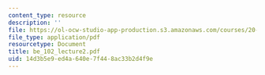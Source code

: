 ```yaml
---
content_type: resource
description: ''
file: https://ol-ocw-studio-app-production.s3.amazonaws.com/courses/20-102-macroepidemiology-be-102-spring-2005/14d3b5e9ed4a640e7f448ac33b2d4f9e_be_102_lecture2.pdf
file_type: application/pdf
resourcetype: Document
title: be_102_lecture2.pdf
uid: 14d3b5e9-ed4a-640e-7f44-8ac33b2d4f9e
---
```

